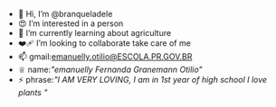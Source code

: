 - 👋 Hi, I’m @branqueladele
- 😍 I’m interested in a person
- 🌱 I’m currently learning about agriculture
- ❤️‍🩹 I’m looking to collaborate take care of me
- 📫 gmail:emanuelly.otilio@ESCOLA.PR.GOV.BR
- ♕ name:*"emanuelly Fernanda Granemann Otilio"*
- ⚡ phrase:*"I AM VERY LOVING, I am in 1st year of high school I love plants
"*
<!---
branqueladela/branqueladela is a ✨ special ✨ repository because its `README.md` (this file) appears on your GitHub profile.
You can click the Preview link to take a look at your changes.
--->

